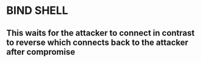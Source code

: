 # BIND SHELL
## This waits for the attacker to connect in contrast to reverse which connects back to the attacker after compromise